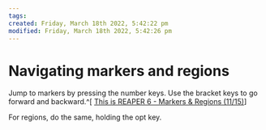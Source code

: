 ```yaml
---
tags: 
created: Friday, March 18th 2022, 5:42:22 pm
modified: Friday, March 18th 2022, 5:42:26 pm
---
```


# Navigating markers and regions
Jump to markers by pressing the number keys. Use the bracket keys to go forward and backward.^[ [This is REAPER 6 - Markers & Regions (11/15)](https://www.youtube.com/watch?v=rPUFHabfdI0&t=374s)]

For regions, do the same, holding the opt key.